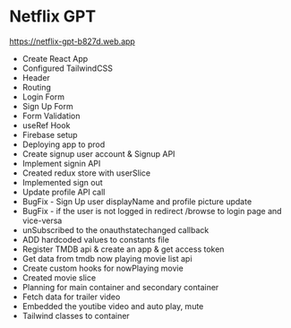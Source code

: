 # Netflix GPT
  https://netflix-gpt-b827d.web.app
- Create React App
- Configured TailwindCSS
- Header
- Routing
- Login Form
- Sign Up Form
- Form Validation
- useRef Hook
- Firebase setup
- Deploying app to prod
- Create signup user account & Signup API
- Implement signin API
- Created redux store with userSlice
- Implemented sign out 
- Update profile API call
- BugFix - Sign Up user displayName and profile picture update
- BugFix - if the user is not logged in redirect /browse to login page and vice-versa
- unSubscribed to the onauthstatechanged callback
- ADD hardcoded values to constants file
- Register TMDB api & create an app & get access token
- Get data from tmdb now playing movie list api
- Create custom hooks for nowPlaying movie
- Created movie slice
- Planning for main container and secondary container
- Fetch data for trailer video
- Embedded the youtibe video and auto play, mute
- Tailwind classes to container
